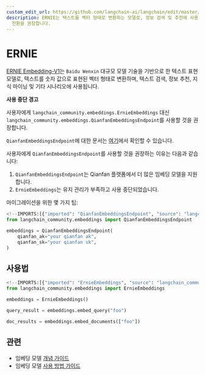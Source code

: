 ```yaml
---
custom_edit_url: https://github.com/langchain-ai/langchain/edit/master/docs/docs/integrations/text_embedding/ernie.ipynb
description: ERNIE는 텍스트를 벡터 형태로 변환하는 모델로, 정보 검색 및 추천에 사용됩니다. QianfanEmbeddingsEndpoint로의
  전환을 권장합니다.
---
```


# ERNIE

[ERNIE Embedding-V1](https://cloud.baidu.com/doc/WENXINWORKSHOP/s/alj562vvu)는 `Baidu Wenxin` 대규모 모델 기술을 기반으로 한 텍스트 표현 모델로, 텍스트를 숫자 값으로 표현된 벡터 형태로 변환하며, 텍스트 검색, 정보 추천, 지식 마이닝 및 기타 시나리오에 사용됩니다.

**사용 중단 경고**

사용자에게 `langchain_community.embeddings.ErnieEmbeddings` 대신 `langchain_community.embeddings.QianfanEmbeddingsEndpoint`를 사용할 것을 권장합니다.

`QianfanEmbeddingsEndpoint`에 대한 문서는 [여기](/docs/integrations/text_embedding/baidu_qianfan_endpoint/)에서 확인할 수 있습니다.

사용자에게 `QianfanEmbeddingsEndpoint`를 사용할 것을 권장하는 이유는 다음과 같습니다:

1. `QianfanEmbeddingsEndpoint`는 Qianfan 플랫폼에서 더 많은 임베딩 모델을 지원합니다.
2. `ErnieEmbeddings`는 유지 관리가 부족하고 사용 중단되었습니다.

마이그레이션을 위한 몇 가지 팁:

```python
<!--IMPORTS:[{"imported": "QianfanEmbeddingsEndpoint", "source": "langchain_community.embeddings", "docs": "https://api.python.langchain.com/en/latest/embeddings/langchain_community.embeddings.baidu_qianfan_endpoint.QianfanEmbeddingsEndpoint.html", "title": "ERNIE"}]-->
from langchain_community.embeddings import QianfanEmbeddingsEndpoint

embeddings = QianfanEmbeddingsEndpoint(
    qianfan_ak="your qianfan ak",
    qianfan_sk="your qianfan sk",
)
```


## 사용법

```python
<!--IMPORTS:[{"imported": "ErnieEmbeddings", "source": "langchain_community.embeddings", "docs": "https://api.python.langchain.com/en/latest/embeddings/langchain_community.embeddings.ernie.ErnieEmbeddings.html", "title": "ERNIE"}]-->
from langchain_community.embeddings import ErnieEmbeddings
```


```python
embeddings = ErnieEmbeddings()
```


```python
query_result = embeddings.embed_query("foo")
```


```python
doc_results = embeddings.embed_documents(["foo"])
```


## 관련

- 임베딩 모델 [개념 가이드](/docs/concepts/#embedding-models)
- 임베딩 모델 [사용 방법 가이드](/docs/how_to/#embedding-models)